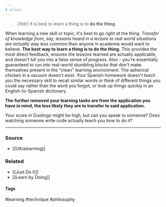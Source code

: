 ```yaml
---
# alias:
---
```


> [!tldr] It is best to learn a thing is to **do the thing**.

When learning a new skill or topic, it's best to go *right at* the thing. *Transfer of knowledge from, say, lessons heard in a lecture to real world situations are actually way less common* than anyone in academia would want to believe. **The best way to learn a thing is to do the thing.** This provides the most direct feedback, ensures the lessons learned are actually applicable, and doesn't lull you into a false sense of progress. Also - you're essentially guaranteed to run into real-world stumbling blocks that don't make themselves present in the "clean" learning environment. The spherical chicken in a vacuum doesn't exist. Your Spanish homework doesn't teach you the necessary skill to recall similar words or think of different things you could say rather than the word you forgot, or look up things quickly in an English-to-Spanish dictionary. 

**The further removed your learning tasks are from the application you have in mind, the less likely they are to transfer to said application.**

Your score in Duolingo might be high, but can you speak to someone? Does watching someone write code actually teach you how to do it?

---
### Source
- [[Ultralearning]]

### Related
- [[Just Do It]]
- [[Learn by Doing]]

#### Tags
#learning #technique #philosophy 